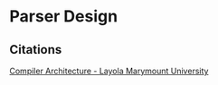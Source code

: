# Parser Design

## Citations
[Compiler Architecture - Layola Marymount University](https://cs.lmu.edu/~ray/notes/compilerarchitecture/)
